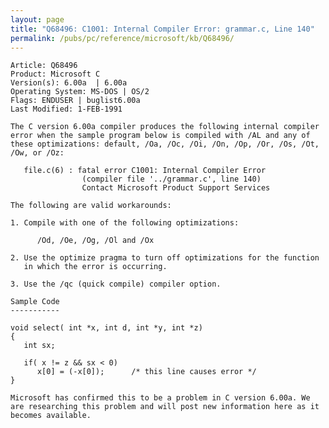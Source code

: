 ```yaml
---
layout: page
title: "Q68496: C1001: Internal Compiler Error: grammar.c, Line 140"
permalink: /pubs/pc/reference/microsoft/kb/Q68496/
---
```


	Article: Q68496
	Product: Microsoft C
	Version(s): 6.00a  | 6.00a
	Operating System: MS-DOS | OS/2
	Flags: ENDUSER | buglist6.00a
	Last Modified: 1-FEB-1991
	
	The C version 6.00a compiler produces the following internal compiler
	error when the sample program below is compiled with /AL and any of
	these optimizations: default, /Oa, /Oc, /Oi, /On, /Op, /Or, /Os, /Ot,
	/Ow, or /Oz:
	
	   file.c(6) : fatal error C1001: Internal Compiler Error
	                (compiler file '../grammar.c', line 140)
	                Contact Microsoft Product Support Services
	
	The following are valid workarounds:
	
	1. Compile with one of the following optimizations:
	
	      /Od, /Oe, /Og, /Ol and /Ox
	
	2. Use the optimize pragma to turn off optimizations for the function
	   in which the error is occurring.
	
	3. Use the /qc (quick compile) compiler option.
	
	Sample Code
	-----------
	
	void select( int *x, int d, int *y, int *z)
	{
	   int sx;
	
	   if( x != z && sx < 0)
	      x[0] = (-x[0]);      /* this line causes error */
	}
	
	Microsoft has confirmed this to be a problem in C version 6.00a. We
	are researching this problem and will post new information here as it
	becomes available.
